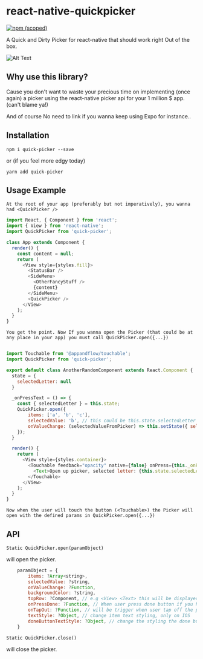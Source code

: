 # react-native-quickpicker

[![npm (scoped)](https://img.shields.io/npm/v/quick-picker.svg)](https://www.npmjs.com/package/quick-picker) 

A Quick and Dirty Picker for react-native that should work right Out of the box.

![Alt Text](https://github.com/Valiums/react-native-quickpicker/blob/master/assets/exemple.gif)

## Why use this library?

Cause you don't want to waste your precious time on implementing (once again) a picker using the 
react-native picker api for your 1 million $ app. (can't blame ya!)

And of course No need to link if you wanna keep using Expo for instance..

## Installation

`npm i quick-picker --save`

or (if you feel more edgy today)

`yarn add quick-picker`

## Usage Example

`At the root of your app (preferably but not imperatively), you wanna had <QuickPicker />`

```js
import React, { Component } from 'react';
import { View } from 'react-native';
import QuickPicker from 'quick-picker';

class App extends Component {
  render() {
    const content = null;
    return (
      <View style={styles.fill}>
        <StatusBar />
        <SideMenu>
          <OtherFancyStuff />  
          {content}
        </SideMenu>
        <QuickPicker />
      </View>
    );
  }
}
```

`You get the point. Now If you wanna open the Picker (that could be at any place in your app) you must call QuickPicker.open({...})`

```js

import Touchable from '@appandflow/touchable';
import QuickPicker from 'quick-picker';

export default class AnotherRandomComponent extends React.Component {
  state = {
    selectedLetter: null
  }

  _onPressText = () => {
    const { selectedLetter } = this.state;
    QuickPicker.open({ 
        items: ['a', 'b', 'c'], 
        selectedValue: 'b', // this could be this.state.selectedLetter as well.
        onValueChange: (selectedValueFromPicker) => this.setState({ selectedLetter: selectedValueFromPicker }),
    });
  }

  render() {
    return (
      <View style={styles.container}>
        <Touchable feedback="opacity" native={false} onPress={this._onPressText}>
          <Text>Open up picker, selected letter: {this.state.selectedLetter}</Text>
        </Touchable>
      </View>
    );
  }
}
```

`Now when the user will touch the button (<Touchable>) the Picker will open with the defined params in QuickPicker.open({...})`

## API

`Static QuickPicker.open(paramObject)`

will open the picker.

```js
    paramObject = {
        items: ?Array<string>,
        selectedValue: ?string,
        onValueChange: ?Function,
        backgroundColor: ?string,
        topRow: ?Component, // e.g <View> <Text> this will be displayed in the top section of the pick </Text>  </View>
        onPressDone: ?Function, // When user press done button if you haven't redifined the topRow and kept the default one.
        onTapOut: ?Function, // will be trigger when user tap off the picker
        textStyle: ?Object, // change item text styling, only on IOS
        doneButtonTextStyle: ?Object, // change the styling the done button's text if you haven't redifined the topRow and kept the default one.
    }
```

`Static QuickPicker.close()`

will close the picker.
